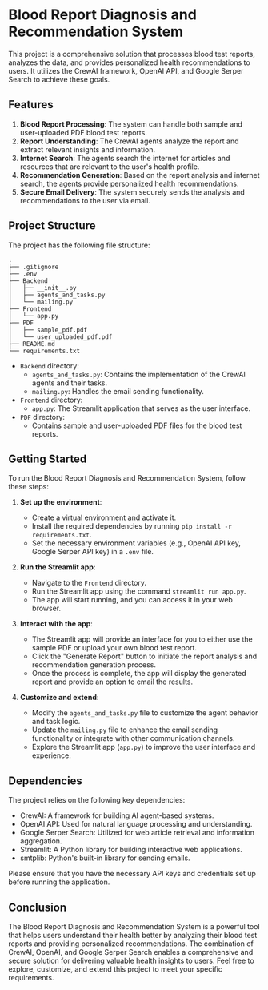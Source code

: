 # Blood Report Diagnosis and Recommendation System

This project is a comprehensive solution that processes blood test reports, analyzes the data, and provides personalized health recommendations to users. It utilizes the CrewAI framework, OpenAI API, and Google Serper Search to achieve these goals.

## Features

1. **Blood Report Processing**: The system can handle both sample and user-uploaded PDF blood test reports.
2. **Report Understanding**: The CrewAI agents analyze the report and extract relevant insights and information.
3. **Internet Search**: The agents search the internet for articles and resources that are relevant to the user's health profile.
4. **Recommendation Generation**: Based on the report analysis and internet search, the agents provide personalized health recommendations.
5. **Secure Email Delivery**: The system securely sends the analysis and recommendations to the user via email.

## Project Structure

The project has the following file structure:

```
.
├── .gitignore
├── .env
├── Backend
│   ├── __init__.py
│   ├── agents_and_tasks.py
│   └── mailing.py
├── Frontend
│   └── app.py
├── PDF
│   ├── sample_pdf.pdf
│   └── user_uploaded_pdf.pdf
├── README.md
└── requirements.txt
```

- `Backend` directory:
  - `agents_and_tasks.py`: Contains the implementation of the CrewAI agents and their tasks.
  - `mailing.py`: Handles the email sending functionality.
- `Frontend` directory:
  - `app.py`: The Streamlit application that serves as the user interface.
- `PDF` directory:
  - Contains sample and user-uploaded PDF files for the blood test reports.

## Getting Started

To run the Blood Report Diagnosis and Recommendation System, follow these steps:

1. **Set up the environment**:
   - Create a virtual environment and activate it.
   - Install the required dependencies by running `pip install -r requirements.txt`.
   - Set the necessary environment variables (e.g., OpenAI API key, Google Serper API key) in a `.env` file.

2. **Run the Streamlit app**:
   - Navigate to the `Frontend` directory.
   - Run the Streamlit app using the command `streamlit run app.py`.
   - The app will start running, and you can access it in your web browser.

3. **Interact with the app**:
   - The Streamlit app will provide an interface for you to either use the sample PDF or upload your own blood test report.
   - Click the "Generate Report" button to initiate the report analysis and recommendation generation process.
   - Once the process is complete, the app will display the generated report and provide an option to email the results.

4. **Customize and extend**:
   - Modify the `agents_and_tasks.py` file to customize the agent behavior and task logic.
   - Update the `mailing.py` file to enhance the email sending functionality or integrate with other communication channels.
   - Explore the Streamlit app (`app.py`) to improve the user interface and experience.

## Dependencies

The project relies on the following key dependencies:

- CrewAI: A framework for building AI agent-based systems.
- OpenAI API: Used for natural language processing and understanding.
- Google Serper Search: Utilized for web article retrieval and information aggregation.
- Streamlit: A Python library for building interactive web applications.
- smtplib: Python's built-in library for sending emails.

Please ensure that you have the necessary API keys and credentials set up before running the application.

## Conclusion

The Blood Report Diagnosis and Recommendation System is a powerful tool that helps users understand their health better by analyzing their blood test reports and providing personalized recommendations. The combination of CrewAI, OpenAI, and Google Serper Search enables a comprehensive and secure solution for delivering valuable health insights to users. Feel free to explore, customize, and extend this project to meet your specific requirements.

